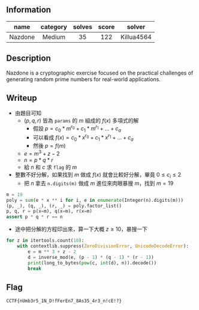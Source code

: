 ## Information
|  name   | category | solves | score |   solver   |
|:-------:|:--------:|:------:|:-----:|:----------:|
| Nazdone |  Medium  |   35   |  122  | Killua4564 |

## Description
Nazdone is a cryptographic exercise focused on the practical challenges of generating random prime numbers for real-world applications.

## Writeup
* 由題目可知
  * $(p, q, r)$ 皆為 `params` 的 $m$ 組成的 $f(x)$ 多項式的解
    * 假設 $p = c_{0} * m ^ {r_{0}} + c_{1} * m ^ {r_{1}} + ... + c_{a}$
    * 可以看成 $f(x) = c_{0} * x ^ {r_{0}} + c_{1} * x ^ {r_{1}} + ... + c_{a}$
    * 然後 $p = f(m)$
  * $e = m ^ 3 + z - 2$
  * $n = p * q * r$
  * 給 $n$ 和 $c$ 求 `flag` 的 $m$
* 整數不好分解，如果找到 $m$ 做成 $f(x)$ 就會比較好分解，畢竟 $0 \le c_{i} \le 2$
  * 把 $n$ 拿去 `n.digits(m)` 做成 $m$ 進位來肉眼暴搜 $m$，找到 $m = 19$
```python
m = 19
poly = sum(e * x ** i for i, e in enumerate(Integer(n).digits(m)))
(p, _), (q, _), (r, _) = poly.factor_list()
p, q, r = p(x=m), q(x=m), r(x=m)
assert p * q * r == n
```
* 途中把分解的方程印出來，算一下大概 $z \ge 10$，暴搜一下
```python
for z in itertools.count(10):
    with contextlib.suppress(ZeroDivisionError, UnicodeDecodeError):
        e = m ** 3 + z - 2
        d = inverse_mod(e, (p - 1) * (q - 1) * (r - 1))
        print(long_to_bytes(pow(c, int(d), n)).decode())
        break
```

## Flag
`CCTF{nUmb3r5_1N_D!fFerEn7_8As35_4r3_n!cE!?}`
